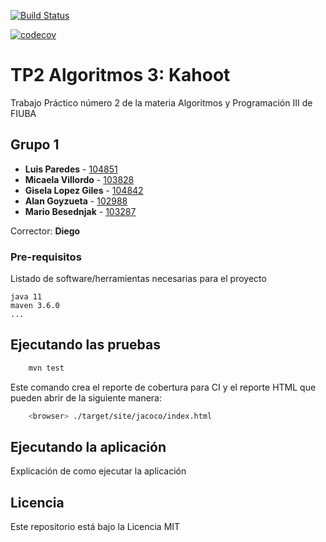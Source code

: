 [![Build Status](https://travis-ci.org/gylopezgiles/TP2.svg?branch=master)](https://travis-ci.org/gylopezgiles/TP2)

[![codecov](https://codecov.io/gh/gylopezgiles/TP2/branch/master/graph/badge.svg)](https://codecov.io/gh/gylopezgiles/TP2)



# TP2 Algoritmos 3: Kahoot

Trabajo Práctico número 2 de la materia Algoritmos y Programación III de FIUBA

## Grupo 1

* **Luis Paredes** - [104851](https://github.com/LuisParedes1)
* **Micaela Villordo** - [103828](https://github.com/micaelavillordo)
* **Gisela Lopez Giles** - [104842](https://github.com/gylopezgiles)
* **Alan Goyzueta** - [102988](https://github.com/AlanCristianGoyzueta)
* **Mario Besednjak** - [103287](https://github.com/besednjak)

Corrector: **Diego**

### Pre-requisitos

Listado de software/herramientas necesarias para el proyecto

```
java 11
maven 3.6.0
...
```

## Ejecutando las pruebas

```bash
    mvn test
```

Este comando crea el reporte de cobertura para CI y el reporte HTML que pueden abrir de la siguiente manera:

```bash
    <browser> ./target/site/jacoco/index.html
```

## Ejecutando la aplicación

Explicación de como ejecutar la aplicación

## Licencia

Este repositorio está bajo la Licencia MIT
